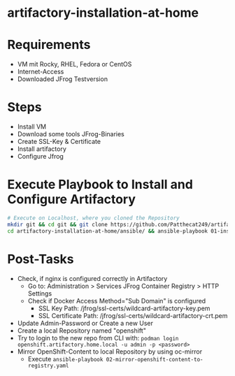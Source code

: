 # artifactory-installation-at-home

# Requirements
- VM mit Rocky, RHEL, Fedora or CentOS
- Internet-Access
- Downloaded JFrog Testversion

# Steps
- Install VM
- Download some tools JFrog-Binaries
- Create SSL-Key & Certificate
- Install artifactory
- Configure Jfrog 

# Execute Playbook to Install and Configure Artifactory
```bash
# Execute on Localhost, where you cloned the Repository
mkdir git && cd git && git clone https://github.com/Patthecat249/artifactory-installation-at-home.git
cd artifactory-installation-at-home/ansible/ && ansible-playbook 01-install-artifactory.yaml
```

# Post-Tasks
- Check, if nginx is configured correctly in Artifactory
  - Go to: Administration > Services JFrog Container Registry > HTTP Settings
  - Check if Docker Access Method="Sub Domain" is configured
    - SSL Key Path: /jfrog/ssl-certs/wildcard-artifactory-key.pem
    - SSL Certificate Path: /jfrog/ssl-certs/wildcard-artifactory-crt.pem
- Update Admin-Password or Create a new User
- Create a local Repository named "openshift"
- Try to login to the new repo from CLI with: `podman login openshift.artifactory.home.local -u admin -p <password>` 
- Mirror OpenShift-Content to local Repository by using oc-mirror
  - Execute `ansible-playbook 02-mirror-openshift-content-to-registry.yaml`

